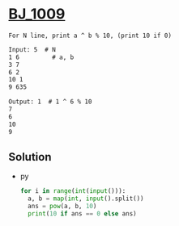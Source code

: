# [BJ_1009](https://acmicpc.net/problem/1009)

```en
For N line, print a ^ b % 10, (print 10 if 0)
```

```txt
Input: 5  # N
1 6         # a, b
3 7
6 2
10 1
9 635

Output: 1  # 1 ^ 6 % 10
7
6
10
9
```

## Solution

* py

  ```py
  for i in range(int(input())):
    a, b = map(int, input().split())
    ans = pow(a, b, 10)
    print(10 if ans == 0 else ans)
  ```
